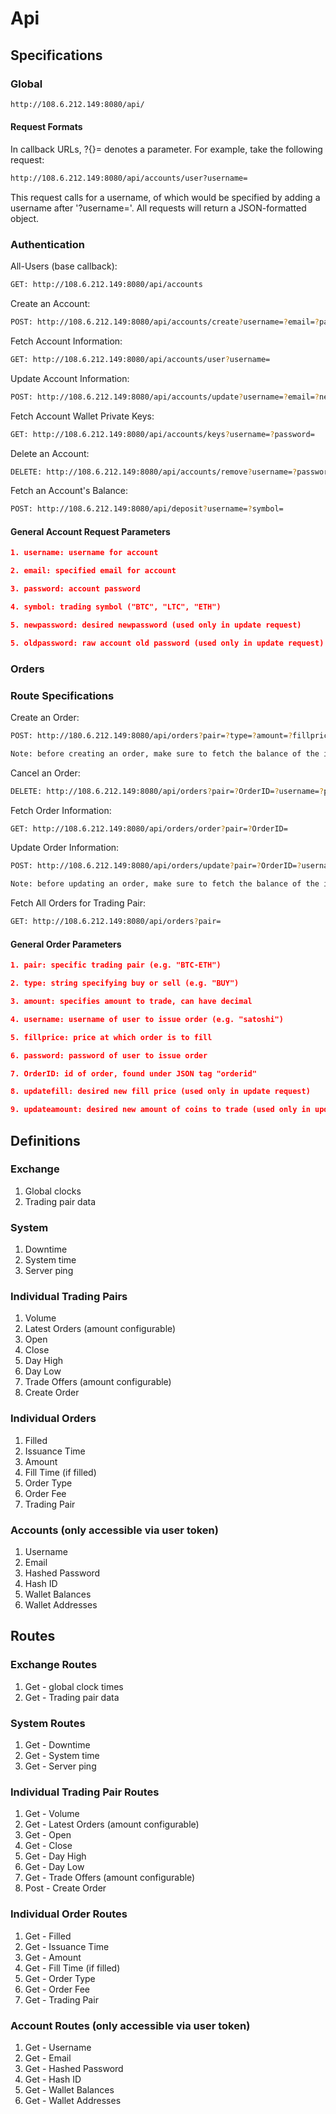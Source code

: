 # Api

## Specifications

### Global

```BASH
http://108.6.212.149:8080/api/
```

#### Request Formats

In callback URLs, ?{}= denotes a parameter. For example, take the following request:

```BASH
http://108.6.212.149:8080/api/accounts/user?username=
```

This request calls for a username, of which would be specified by adding a username after '?username='. All requests will return a JSON-formatted object.

### Authentication

All-Users (base callback):

```BASH
GET: http://108.6.212.149:8080/api/accounts
```

Create an Account:

```BASH
POST: http://108.6.212.149:8080/api/accounts/create?username=?email=?password=
```

Fetch Account Information:

```BASH
GET: http://108.6.212.149:8080/api/accounts/user?username=
```

Update Account Information:

```BASH
POST: http://108.6.212.149:8080/api/accounts/update?username=?email=?newpassword=?oldpassword=
```

Fetch Account Wallet Private Keys:

```BASH
GET: http://108.6.212.149:8080/api/accounts/keys?username=?password=
```

Delete an Account:

```BASH
DELETE: http://108.6.212.149:8080/api/accounts/remove?username=?password=
```

Fetch an Account's Balance:

```BASH
POST: http://108.6.212.149:8080/api/deposit?username=?symbol=
```

#### General Account Request Parameters

```JSON
1. username: username for account
```

```JSON
2. email: specified email for account
```

```JSON
3. password: account password
```

```JSON
4. symbol: trading symbol ("BTC", "LTC", "ETH")
```

```JSON
5. newpassword: desired newpassword (used only in update request)
```

```JSON
5. oldpassword: raw account old password (used only in update request)
```

### Orders

### Route Specifications

Create an Order:

```BASH
POST: http://180.6.212.149:8080/api/orders?pair=?type=?amount=?fillprice=?username=?password=

Note: before creating an order, make sure to fetch the balance of the issuing account
```

Cancel an Order:

```BASH
DELETE: http://108.6.212.149:8080/api/orders?pair=?OrderID=?username=?password=
```

Fetch Order Information:

```BASH
GET: http://108.6.212.149:8080/api/orders/order?pair=?OrderID=
```

Update Order Information:

```BASH
POST: http://108.6.212.149:8080/api/orders/update?pair=?OrderID=?username=?password=?updatedfill=?updatedamount=

Note: before updating an order, make sure to fetch the balance of the issuing account
```

Fetch All Orders for Trading Pair:

```BASH
GET: http://108.6.212.149:8080/api/orders?pair=
```

#### General Order Parameters

```JSON
1. pair: specific trading pair (e.g. "BTC-ETH")
```

```JSON
2. type: string specifying buy or sell (e.g. "BUY")
```

```JSON
3. amount: specifies amount to trade, can have decimal
```

```JSON
4. username: username of user to issue order (e.g. "satoshi")
```

```JSON
5. fillprice: price at which order is to fill
```

```JSON
6. password: password of user to issue order
```

```JSON
7. OrderID: id of order, found under JSON tag "orderid"
```

```JSON
8. updatefill: desired new fill price (used only in update request)
```

```JSON
9. updateamount: desired new amount of coins to trade (used only in update request)
```

## Definitions

### Exchange

1. Global clocks
2. Trading pair data

### System

1. Downtime
2. System time
3. Server ping

### Individual Trading Pairs

1. Volume
2. Latest Orders (amount configurable)
3. Open
4. Close
5. Day High
6. Day Low
7. Trade Offers (amount configurable)
8. Create Order

### Individual Orders

1. Filled
2. Issuance Time
3. Amount
4. Fill Time (if filled)
5. Order Type
6. Order Fee
7. Trading Pair

### Accounts (only accessible via user token)

1. Username
2. Email
3. Hashed Password
4. Hash ID
5. Wallet Balances
6. Wallet Addresses

## Routes

### Exchange Routes

1. Get - global clock times
2. Get - Trading pair data

### System Routes

1. Get - Downtime
2. Get - System time
3. Get - Server ping

### Individual Trading Pair Routes

1. Get - Volume
2. Get - Latest Orders (amount configurable)
3. Get - Open
4. Get - Close
5. Get - Day High
6. Get - Day Low
7. Get - Trade Offers (amount configurable)
8. Post - Create Order

### Individual Order Routes

1. Get - Filled
2. Get - Issuance Time
3. Get - Amount
4. Get - Fill Time (if filled)
5. Get - Order Type
6. Get - Order Fee
7. Get - Trading Pair

### Account Routes (only accessible via user token)

1. Get - Username
2. Get - Email
3. Get - Hashed Password
4. Get - Hash ID
5. Get - Wallet Balances
6. Get - Wallet Addresses
